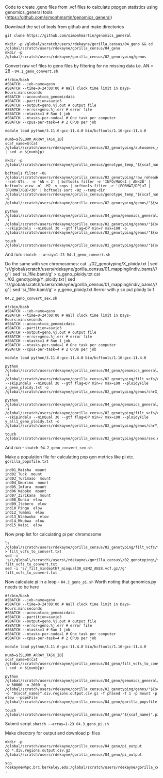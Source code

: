 Code to create .geno files from .vcf files to calculate popgen statistics using genomics_general tools (https://github.com/simonhmartin/genomics_general)

Download the set of tools from github and make directories
```
git clone https://github.com/simonhmartin/genomics_general

mkdir -p /global/scratch/users/rdekayne/gorilla_census/04_geno && cd /global/scratch/users/rdekayne/gorilla_census/04_geno
mkdir -p /global/scratch/users/rdekayne/gorilla_census/02_genotyping/genos
```

Convert raw vcf files to geno files by filtering for no missing data i.e. AN = 28 - `04.1_geno_convert.sh`
```
#!/bin/bash
#SBATCH --job-name=geno
#SBATCH --time=0-24:00:00 # Wall clock time limit in Days-Hours:min:seconds
#SBATCH --account=co_genomicdata
#SBATCH --partition=savio3
#SBATCH --output=geno.%j.out # output file
#SBATCH --error=geno.%j.err # error file
#SBATCH --ntasks=1 # Run 1 job
#SBATCH --ntasks-per-node=1 # One task per computer
#SBATCH --cpus-per-task=4 # 2 CPUs per job

module load python/3.11.6-gcc-11.4.0 bio/bcftools/1.16-gcc-11.4.0

numb=${SLURM_ARRAY_TASK_ID}
scaf_name=$(cat /global/scratch/users/rdekayne/gorilla_census/02_genotyping/autosomes_scaffold_list.txt | sed -n ${numb}p)

mkdir -p /global/scratch/users/rdekayne/gorilla_census/genotype_temp_"${scaf_name}"

bcftools filter -Ou /global/scratch/users/rdekayne/gorilla_census/02_genotyping/raw_reheader_vcfs/"${scaf_name}".reheader.raw.vcf.gz --set-GTs . -e 'AN < 2' | bcftools filter -e 'INFO/MAC<1 | AN<28' | bcftools view -m1 -M2 -v snps | bcftools filter -e '(FORMAT/DP)<7 | (FORMAT/GQ)<30' | bcftools sort -Oz --temp-dir /global/scratch/users/rdekayne/gorilla_census/genotype_temp_"${scaf_name}" -o /global/scratch/users/rdekayne/gorilla_census/02_genotyping/genos/"${scaf_name}"_filt_mindepth7_minqual30_m1M2_AN28.vcf.gz 

python /global/scratch/users/rdekayne/gorilla_census/04_geno/genomics_general/VCF_processing/parseVCF.py -i /global/scratch/users/rdekayne/gorilla_census/02_genotyping/genos/"${scaf_name}"_filt_mindepth7_minqual30_m1M2_AN28.vcf.gz --skipIndels --minQual 30 --gtf flag=DP min=7 max=100 -o /global/scratch/users/rdekayne/gorilla_census/02_genotyping/genos/"${scaf_name}"_filt_mindepth7_minqual30_m1M2_AN28.geno.gz

touch /global/scratch/users/rdekayne/gorilla_census/02_genotyping/genos/"${scaf_name}".done
```
And run: `sbatch --array=1-23 04.1_geno_convert.sh`

Do the same with sex chromosomes:
cat ../02_genotyping/X_ploidy.txt | sed 's/\/global\/scratch\/users\/rdekayne\/gorilla_census\/01_mapping\/indiv_bams\///g' | sed 's/_1file.bam//g' > x_geno_ploidy.txt
cat ../02_genotyping/Y_ploidy.txt | sed 's/\/global\/scratch\/users\/rdekayne\/gorilla_census\/01_mapping\/indiv_bams\///g' | sed 's/_1file.bam//g' > y_geno_ploidy.txt
#error with y so put ploidy to 1

`04.2_geno_convert_sex.sh`
```
#!/bin/bash
#SBATCH --job-name=geno
#SBATCH --time=0-24:00:00 # Wall clock time limit in Days-Hours:min:seconds
#SBATCH --account=co_genomicdata
#SBATCH --partition=savio3
#SBATCH --output=geno.%j.out # output file
#SBATCH --error=geno.%j.err # error file
#SBATCH --ntasks=1 # Run 1 job
#SBATCH --ntasks-per-node=1 # One task per computer
#SBATCH --cpus-per-task=4 # 2 CPUs per job

module load python/3.11.6-gcc-11.4.0 bio/bcftools/1.16-gcc-11.4.0

python /global/scratch/users/rdekayne/gorilla_census/04_geno/genomics_general/VCF_processing/parseVCF.py -i /global/scratch/users/rdekayne/gorilla_census/02_genotyping/filt_vcfs/chrX_mat_hsaX_filt_mindepth7_minqual30_m2M2_AN22.vcf.gz --skipIndels --minQual 30 --gtf flag=DP min=7 max=100 --ploidyFile x_geno_ploidy.txt -o /global/scratch/users/rdekayne/gorilla_census/02_genotyping/genos/chrX_mat_hsaX_filt_mindepth7_minqual30_m2M2_AN22.geno.gz

python /global/scratch/users/rdekayne/gorilla_census/04_geno/genomics_general/VCF_processing/parseVCF.py -i /global/scratch/users/rdekayne/gorilla_census/02_genotyping/filt_vcfs/chrY_pat_hsaY_mindepth7_minqual30_m2M2_AN6.vcf.gz --skipIndels --minQual 30 --gtf flag=DP min=7 max=100 --ploidyFile y_all1_geno_ploidy.txt -o /global/scratch/users/rdekayne/gorilla_census/02_genotyping/genos/chrY_pat_hsaY_mindepth7_minqual30_m2M2_AN6.geno.gz

touch /global/scratch/users/rdekayne/gorilla_census/02_genotyping/genos/sex.done
```
And run - `sbatch 04.2_geno_convert_sex.sh`

Make a population file for calculating pop gen metrics like pi etc. 
`gorilla_popsfile.txt`
```
ind01_Maisha  mount
ind02_Tuck  mount
ind03_Turimaso  mount
ind04_Umurimo  mount
ind05_Imfura  mount
ind06_Kaboko  mount
ind07_Zirikana  mount
ind08_Dunia  elow
ind09_Itebero  elow
ind10_Pinga  elow
ind12_Tumani  elow
ind13_Ntabwoba  elow
ind14_Mkubwa  elow
ind15_Kaisi  elow
```
Now prep list for calculating pi per chromosome
```
ls /global/scratch/users/rdekayne/gorilla_census/02_genotyping/filt_vcfs/*AN28.vcf.gz > filt_vcfs_to_convert.txt
sed -i 's/\/global\/scratch\/users\/rdekayne\/gorilla_census\/02_genotyping\/filt_vcfs\///g' filt_vcfs_to_convert.txt
sed -i 's/_filt_mindepth7_minqual30_m2M2_AN28.vcf.gz//g' filt_vcfs_to_convert.txt
```
Now calculate pi in a loop - `04.3_geno_pi.sh`
Worth noting that genomics.py needs to be here
```
#!/bin/bash
#SBATCH --job-name=geno
#SBATCH --time=0-24:00:00 # Wall clock time limit in Days-Hours:min:seconds
#SBATCH --account=co_genomicdata
#SBATCH --partition=savio3
#SBATCH --output=geno.%j.out # output file
#SBATCH --error=geno.%j.err # error file
#SBATCH --ntasks=1 # Run 1 job
#SBATCH --ntasks-per-node=1 # One task per computer
#SBATCH --cpus-per-task=4 # 2 CPUs per job

module load python/3.11.6-gcc-11.4.0 bio/bcftools/1.16-gcc-11.4.0

numb=${SLURM_ARRAY_TASK_ID}
scaf_name=$(cat /global/scratch/users/rdekayne/gorilla_census/04_geno/filt_vcfs_to_convert.txt | sed -n ${numb}p)

python /global/scratch/users/rdekayne/gorilla_census/04_geno/genomics_general/popgenWindows.py -w 50000 -m 2000 -g /global/scratch/users/rdekayne/gorilla_census/02_genotyping/genos/"${scaf_name}"_filt_mindepth7_minqual30_AN28.geno.gz -o "${scaf_name}".div.regions.output.csv.gz -f phased -T 1 -p mount -p elow --popsFile /global/scratch/users/rdekayne/gorilla_census/04_geno/gorilla_popsfile.txt

touch /global/scratch/users/rdekayne/gorilla_census/04_geno/"${scaf_name}".pi.regions.done
```
Submit script `sbatch --array=1-23 04.3_geno_pi.sh`

Make directory for output and download pi files
```
mkdir -p /global/scratch/users/rdekayne/gorilla_census/04_geno/pi_output
cp *.div.regions.output.csv.gz /global/scratch/users/rdekayne/gorilla_census/04_geno/pi_output

scp rdekayne@hpc.brc.berkeley.edu:/global/scratch/users/rdekayne/gorilla_census/04_geno/pi_output/*.csv.gz .
```
